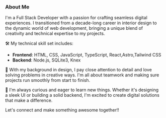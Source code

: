 ### About Me

<p> I'm a Full Stack Developer with a passion for crafting seamless digital experiences. I transitioned from a decade-long career in interior design to the dynamic world of web development, bringing a unique blend of creativity and technical expertise to my projects.</p>

🛠 My technical skill set includes:
- **Frontend**: HTML, CSS, JavaScript, TypeScript, React,Astro,Tailwind CSS
- **Backend**: Node.js, SQLite3, Knex
  
<p>🌟 With my background in design, I pay close attention to detail and love solving problems in creative ways. I'm all about teamwork and making sure projects run smoothly from start to finish. </p>
<p>🚀 I'm always curious and eager to learn new things. Whether it's designing a sleek UI or building a solid backend, I'm excited to create digital solutions that make a difference.</p>

Let's connect and make something awesome together!!
<!--
**fatima-yar/fatima-yar** is a ✨ _special_ ✨ repository because its `README.md` (this file) appears on your GitHub profile.

Here are some ideas to get you started:

 🔭 I’m currently working on ...
- 🌱 I’m currently learning ...
- 👯 I’m looking to collaborate on ...
- 🤔 I’m looking for help with ...
- 💬 Ask me about ...
- 📫 How to reach me: ...
- 😄 Pronouns: ...
- ⚡ Fun fact: ...
-->
